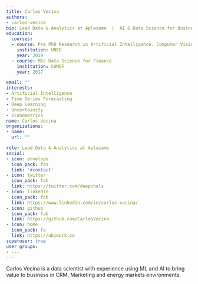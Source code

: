 ```yaml
---
title: Carlos Vecina
authors:
- carlos-vecina
bio: Lead Data & Analytics at Aplazame  |  AI & Data Science for Business
education:
  courses:
  - course: Pre PhD Research in Artificial Intelligence. Computer Vision and pose estimation.
    institution: UNED 
    year: 2019
  - course: MSc Data Science for Finance
    institution: CUNEF 
    year: 2017

email: ""
interests:
- Artificial Intelligence
- Time Series Forecasting
- Deep Learning
- Uncertainity
- Econometrics
name: Carlos Vecina
organizations:
- name: 
  url: ""

role: Lead Data & Analytics at Aplazame
social:
- icon: envelope
  icon_pack: fas
  link: '#contact'
- icon: twitter
  icon_pack: fab
  link: https://twitter.com/deepchals
- icon: linkedin
  icon_pack: fab
  link: https://www.linkedin.com/in/carlos-vecina/
- icon: github
  icon_pack: fab
  link: https://github.com/CarlosVecina
- icon: home
  icon_pack: fa
  link: https://ubiwork.co
superuser: true
user_groups:
- ---
---
```


Carlos Vecina is a data scientist with experience using ML and AI to bring value to business in CRM, Marketing and energy markets environments.
 